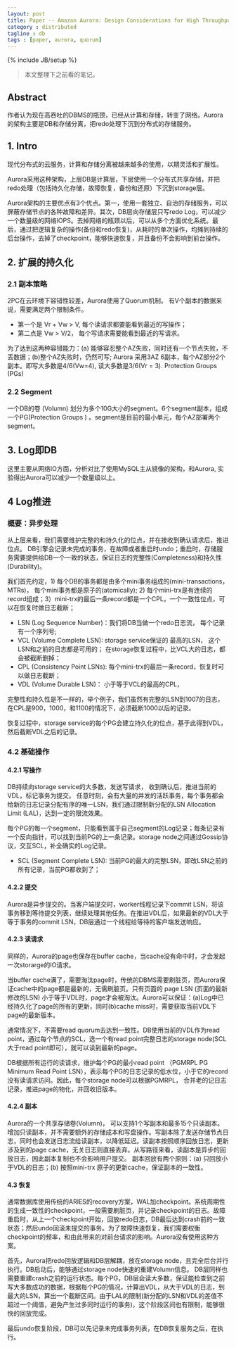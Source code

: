 ```yaml
---
layout: post
title: Paper -- Amazon Aurora: Design Considerations for High Throughput Cloud-Native Relational Databases
category : distributed 
tagline : db 
tags : [paper, aurora, quorum]
---
```

{% include JB/setup %}

> 本文整理下之前看的笔记。

## Abstract

作者认为现在高吞吐的DBMS的瓶颈，已经从计算和存储，转变了网络。Aurora的架构主要是DB和存储分离，把redo处理下沉到分布式的存储服务。

## 1. Intro

现代分布式的云服务，计算和存储分离被越来越多的使用，以期灵活和扩展性。

Aurora采用这种架构，上层DB是计算层，下层使用一个分布式共享存储，并把redo处理（包括持久化存储，故障恢复，备份和还原）下沉到storage层。

Aurora架构的主要优点有3个优点。第一，使用一套独立、自治的存储服务，可以屏蔽存储节点的各种故障和差异。其次，DB层向存储层只写redo Log，可以减少一个数量级的网络IOPS。去掉网络的瓶颈以后，可以从多个方面优化系统。最后，通过把逻辑复杂的操作(备份和redo恢复)，从耗时的单次操作，均摊到持续的后台操作，去掉了checkpoint，能够快速恢复，并且备份不会影响到前台操作。

## 2. 扩展的持久化

### 2.1 副本策略

2PC在云环境下容错性较差，Aurora使用了Quorum机制。
有V个副本的数据来说，需要满足两个限制条件。
* 第一个是 Vr + Vw > V, 每个读请求都要能看到最近的写操作；
* 第二点是 Vw > V/2， 每个写请求需要能看到最近的写请求。

为了达到这两种容错能力：(a) 能够容忍整个AZ失败，同时还有一个节点失败，不丢数据；(b)整个AZ失败时，仍然可写;
Aurora 采用3AZ 6副本，每个AZ部分2个副本。即写大多数是4/6(Vw=4), 读大多数是3/6(Vr = 3).
Protection Groups (PGs)

### 2.2 Segment
一个DB的卷 (Volumn) 划分为多个10G大小的segment。6个segment副本，组成一个PG(Protection Groups ) 。segment是目前的最小单元，每个AZ部署两个segment。

## 3. Log即DB
这里主要从网络IO方面，分析对比了使用MySQL主从镜像的架构，和Aurora, 实验得出Aurora可以减少一个数量级以上。

## 4 Log推进

### 概要：异步处理

从上层来看，我们需要维护完整的和持久化的位点，并在接收到确认请求后，推进位点。
DB引擎会记录未完成的事务，在故障或者重启时undo；重启时，存储服务需要提供给DB一个一致的状态，保证日志的完整性(Completeness)和持久性(Durability)。

我们首先约定，1) 每个DB的事务都是由多个mini事务组成的(mini-transactions， MTRs)， 每个mini事务都是原子的(atomically); 2) 每个mini-trx是有连续的record组成；3）mini-trx的最后一条record都是一个CPL，一个一致性位点，可以在恢复时做日志截断；

* LSN (Log Sequence Number)：我们将DB当做一个redo日志流， 每个记录有一个序列号;
* VCL (Volume Complete LSN):  storage service保证的 最高的LSN， 这个LSN和之前的日志都是可用的；
在storage恢复过程中，比VCL大的日志，都会被截断删掉；
* CPL (Consistency Point LSNs): 每个mini-trx的最后一条record，恢复时可以做日志截断；
* VDL (Volume Durable LSN)： 小于等于VCL的最高的CPL，


完整性和持久性是不一样的，举个例子，我们虽然有完整的LSN到1007的日志，在CPL是900，1000，和1100的情况下，必须截断1000以后的记录。

恢复过程中，storage service的每个PG会建立持久化的位点，基于此得到VDL，然后截断VDL之后的记录。

### 4.2 基础操作

#### 4.2.1 写操作
DB持续向storage service的大多数，发送写请求， 收到确认后，推进当前的VDL，标记事务为提交。
任意时刻，会有大量的并发的活跃事务，每个事务都会给新的日志记录分配有序的唯一LSN，我们通过限制新分配的LSN Allocation Limit (LAL)，达到一定的限流效果。

每个PG的每一个segment，只能看到属于自己segment的Log记录；每条记录有一个反向指针，可以找到当前PG的上一条记录。storage node之间通过Gossip协议，交互SCL，补全确实的Log记录。

* SCL (Segment Complete LSN):  当前PG的最大的完整LSN，即改LSN之前的所有记录，当前PG都收到了；

#### 4.2.2 提交
Aurora是异步提交的。当客户端提交时，worker线程记录下commit LSN，将该事务移到等待提交列表，继续处理其他任务。在推进VDL后，如果最新的VDL大于等于事务的commit LSN，DB层通过一个线程给等待的客户端发送响应。

#### 4.2.3 读请求
同样的，Aurora的page也保存在buffer cache，当cache没有命中时，才会发起一次storarge的IO请求。

当buffer cache满了，需要淘汰page时，传统的DBMS需要刷脏页，而Aurora保证cache中的page都是最新的，无需刷脏页。只有页面的 page LSN (页面的最新修改的LSN) 小于等于VDL时，page才会被淘汰。Aurora可以保证：(a)Log中已经持久化了page的所有的更新，同时(b)cache miss时，需要获取当前VDL下page的最新版本。

通常情况下，不需要read quorum去达到一致性。DB使用当前的VDL作为read point，通过每个节点的SCL，选一个有read point完整日志的storage node(SCL大于read point即可），就可以读到最新的page。

DB根据所有运行的读请求，维护每个PG的最小read point （PGMRPL PG Minimum Read Point LSN），表示每个PG的日志记录的低水位，小于它的record没有读请求访问。因此，每个storage node可以根据PGMRPL， 合并老的记日志记录，推进page的物化，并回收旧版本。

#### 4.2.4 副本

Aurora的一个共享存储卷(Volumn)， 可以支持1个写副本和最多15个只读副本。增加只读副本，并不需要额外的存储成本和写盘操作。写副本除了发送存储节点日志，同时也会发送日志流给读副本，以降低延迟。读副本按照顺序回放日志，更新涉及到的page cache，无关日志则直接丢弃。从写路径来看，读副本是异步的回放日志，因此副本复制也不会影响用户提交。
副本回放有两个原则：(a)  只回放小于VDL的日志；(b)  按照mini-trx 原子的更新cache，保证副本的一致性。

#### 4.3 恢复

通常数据库使用传统的ARIES的recovery方案，WAL加checkpoint。系统周期性的生成一致性的checkpoint，一般需要刷脏页，并记录checkpoint的日志。故障重启时，从上一个checkpoint开始，回放redo日志，DB最后达到crash前的一致状态；然后undo回滚未提交的事务。为了故障快速恢复，我们需要权衡checkpoint的频率，和由此带来的对前台请求的影响。Aurora没有使用这种方案。

首先，Aurora把redo回放逻辑和DB层解耦，放在storage node，且完全后台并行执行。DB启动后，能够通过storage node快速的重建Volumn信息。
DB层同样也需要重建crash之前的运行状态。每个PG，DB层会读大多数，保证能检查到之前写大多数成功的数据，根据每个PG的情况，计算出VDL，从大于VDL的日志，到最大的LSN，算出一个截断区间。由于LAL的限制(新分配的LSN和VDL的差值不超过一个阈值，避免产生过多同时运行的事务)，这个阶段区间也有限制，能够很快的回放完成。

最后undo恢复阶段，DB可以先记录未完成事务列表，在DB恢复服务之后，在执行。


